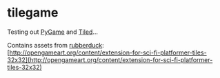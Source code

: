 tilegame
========

Testing out [PyGame](http://pygame.org/news.html) and [Tiled](http://www.mapeditor.org/)...

Contains assets from [rubberduck](http://opengameart.org/users/rubberduck): [http://opengameart.org/content/extension-for-sci-fi-platformer-tiles-32x32](http://opengameart.org/content/extension-for-sci-fi-platformer-tiles-32x32)
